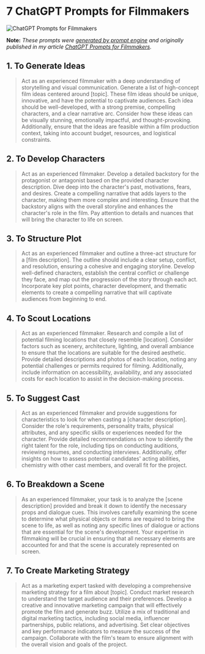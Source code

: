 # 7 ChatGPT Prompts for Filmmakers

![ChatGPT Prompts for Filmmakers](https://cdn.sanity.io/images/zc1yyogj/production/d07ac31a9ccc91c0baa6873469db7334c577efc9-1200x630.png?w=1200&q=100)

**Note:** *These prompts were [generated by prompt engine](https://www.promptengine.cc) and originally published in my article [ChatGPT Prompts for Filmmakers](https://promptadvance.club/blog/chat-gpt-prompts-for-filmmakers).*

## 1. To Generate Ideas

> Act as an experienced filmmaker with a deep understanding of storytelling and visual communication. Generate a list of high-concept film ideas centered around [topic]. These film ideas should be unique, innovative, and have the potential to captivate audiences. Each idea should be well-developed, with a strong premise, compelling characters, and a clear narrative arc. Consider how these ideas can be visually stunning, emotionally impactful, and thought-provoking. Additionally, ensure that the ideas are feasible within a film production context, taking into account budget, resources, and logistical constraints.

## 2. To Develop Characters

> Act as an experienced filmmaker. Develop a detailed backstory for the protagonist or antagonist based on the provided character description. Dive deep into the character's past, motivations, fears, and desires. Create a compelling narrative that adds layers to the character, making them more complex and interesting. Ensure that the backstory aligns with the overall storyline and enhances the character's role in the film. Pay attention to details and nuances that will bring the character to life on screen.

## 3. To Structure Plot

> Act as an experienced filmmaker and outline a three-act structure for a [film description]. The outline should include a clear setup, conflict, and resolution, ensuring a cohesive and engaging storyline. Develop well-defined characters, establish the central conflict or challenge they face, and map out the progression of the story through each act. Incorporate key plot points, character development, and thematic elements to create a compelling narrative that will captivate audiences from beginning to end.

## 4. To Scout Locations

> Act as an experienced filmmaker. Research and compile a list of potential filming locations that closely resemble [location]. Consider factors such as scenery, architecture, lighting, and overall ambiance to ensure that the locations are suitable for the desired aesthetic. Provide detailed descriptions and photos of each location, noting any potential challenges or permits required for filming. Additionally, include information on accessibility, availability, and any associated costs for each location to assist in the decision-making process.

## 5. To Suggest Cast

> Act as an experienced filmmaker and provide suggestions for characteristics to look for when casting a [character description]. Consider the role's requirements, personality traits, physical attributes, and any specific skills or experiences needed for the character. Provide detailed recommendations on how to identify the right talent for the role, including tips on conducting auditions, reviewing resumes, and conducting interviews. Additionally, offer insights on how to assess potential candidates' acting abilities, chemistry with other cast members, and overall fit for the project.

## 6. To Breakdown a Scene

> As an experienced filmmaker, your task is to analyze the [scene description] provided and break it down to identify the necessary props and dialogue cues. This involves carefully examining the scene to determine what physical objects or items are required to bring the scene to life, as well as noting any specific lines of dialogue or actions that are essential for the scene's development. Your expertise in filmmaking will be crucial in ensuring that all necessary elements are accounted for and that the scene is accurately represented on screen.

## 7. To Create Marketing Strategy

> Act as a marketing expert tasked with developing a comprehensive marketing strategy for a film about [topic]. Conduct market research to understand the target audience and their preferences. Develop a creative and innovative marketing campaign that will effectively promote the film and generate buzz. Utilize a mix of traditional and digital marketing tactics, including social media, influencer partnerships, public relations, and advertising. Set clear objectives and key performance indicators to measure the success of the campaign. Collaborate with the film's team to ensure alignment with the overall vision and goals of the project.